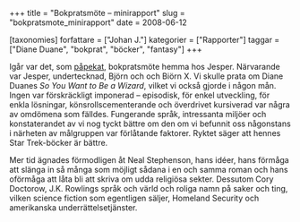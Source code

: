 +++
title = "Bokpratsmöte – minirapport"
slug = "bokpratsmote_minirapport"
date = 2008-06-12

[taxonomies]
forfattare = ["Johan J."]
kategorier = ["Rapporter"]
taggar = ["Diane Duane", "bokprat", "böcker", "fantasy"]
+++

Igår var det, som [påpekat](./blogg/so_you_want_to_be_a_wizard.md),
bokpratsmöte hemma hos Jesper. Närvarande var Jesper, undertecknad, Björn och
och Biörn X. Vi skulle prata om Diane Duanes _So You Want to Be a Wizard_,
vilket vi också gjorde i någon mån. Ingen var förskräckligt imponerad –
episodisk, för enkel utveckling, för enkla lösningar, könsrollscementerande
och överdrivet kursiverad var några av omdömena som fälldes. Fungerande
språk, intressanta miljöer och konstaterandet av vi nog tyckt bättre om den
om vi befunnit oss någonstans i närheten av målgruppen var förlåtande
faktorer. Ryktet säger att hennes Star Trek-böcker är bättre.

Mer tid ägnades förmodligen åt Neal Stephenson, hans idéer, hans förmåga att
slänga in så många som möjligt sådana i en och samma roman och hans oförmåga
att låta bli att skriva om udda religiösa sekter. Dessutom Cory Doctorow,
J.K. Rowlings språk och värld och roliga namn på saker och ting, vilken
science fiction som egentligen säljer, Homeland Security och amerikanska
underrättelsetjänster.
